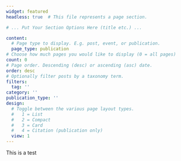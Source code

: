 ```yaml
---
widget: featured
headless: true  # This file represents a page section.

# ... Put Your Section Options Here (title etc.) ...

content:
  # Page type to display. E.g. post, event, or publication.
  page_type: publication
# Choose how much pages you would like to display (0 = all pages)
count: 0
# Page order. Descending (desc) or ascending (asc) date.
order: desc
# Optionally filter posts by a taxonomy term.
filters:
  tag: ''
category: ''
publication_type: ''
design:
  # Toggle between the various page layout types.
  #   1 = List
  #   2 = Compact
  #   3 = Card
  #   4 = Citation (publication only)
  view: 1
---
```


This is a test